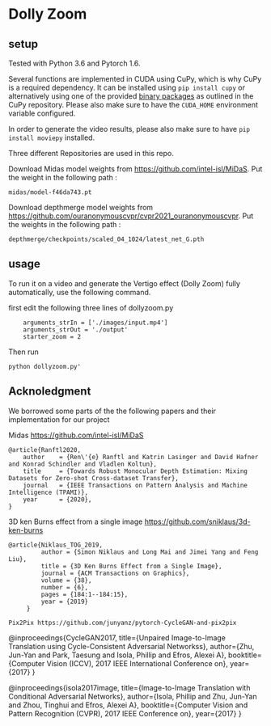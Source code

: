 # Dolly Zoom


## setup
Tested with Python 3.6 and Pytorch 1.6. 

Several functions are implemented in CUDA using CuPy, which is why CuPy is a required dependency. It can be installed using `pip install cupy` or alternatively using one of the provided [binary packages](https://docs.cupy.dev/en/stable/install.html#installing-cupy) as outlined in the CuPy repository. Please also make sure to have the `CUDA_HOME` environment variable configured.

In order to generate the video results, please also make sure to have `pip install moviepy` installed.

Three different Repositories are used in this repo.

Download Midas model weights from https://github.com/intel-isl/MiDaS. Put the weight in the following path : 
```
midas/model-f46da743.pt
```
Download depthmerge model weights from https://github.com/ouranonymouscvpr/cvpr2021_ouranonymouscvpr. Put the weights in the following path :
```
depthmerge/checkpoints/scaled_04_1024/latest_net_G.pth
```

## usage
To run it on a video and generate the Vertigo effect (Dolly Zoom) fully automatically, use the following command.

first edit the following three lines of dollyzoom.py
```
    arguments_strIn = ['./images/input.mp4']
    arguments_strOut = './output'
    starter_zoom = 2
```
Then run
```
python dollyzoom.py'
```

## Acknoledgment
We borrowed some parts of the the following papers and their implementation for our project

Midas https://github.com/intel-isl/MiDaS
```
@article{Ranftl2020,
	author    = {Ren\'{e} Ranftl and Katrin Lasinger and David Hafner and Konrad Schindler and Vladlen Koltun},
	title     = {Towards Robust Monocular Depth Estimation: Mixing Datasets for Zero-shot Cross-dataset Transfer},
	journal   = {IEEE Transactions on Pattern Analysis and Machine Intelligence (TPAMI)},
	year      = {2020},
}
```

3D ken Burns effect from a single image https://github.com/sniklaus/3d-ken-burns
```
@article{Niklaus_TOG_2019,
         author = {Simon Niklaus and Long Mai and Jimei Yang and Feng Liu},
         title = {3D Ken Burns Effect from a Single Image},
         journal = {ACM Transactions on Graphics},
         volume = {38},
         number = {6},
         pages = {184:1--184:15},
         year = {2019}
     }
     
Pix2Pix https://github.com/junyanz/pytorch-CycleGAN-and-pix2pix
```
@inproceedings{CycleGAN2017,
  title={Unpaired Image-to-Image Translation using Cycle-Consistent Adversarial Networkss},
  author={Zhu, Jun-Yan and Park, Taesung and Isola, Phillip and Efros, Alexei A},
  booktitle={Computer Vision (ICCV), 2017 IEEE International Conference on},
  year={2017}
}


@inproceedings{isola2017image,
  title={Image-to-Image Translation with Conditional Adversarial Networks},
  author={Isola, Phillip and Zhu, Jun-Yan and Zhou, Tinghui and Efros, Alexei A},
  booktitle={Computer Vision and Pattern Recognition (CVPR), 2017 IEEE Conference on},
  year={2017}
}
```



